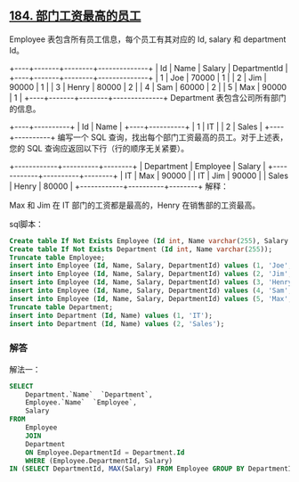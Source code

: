 ## [184. 部门工资最高的员工](https://leetcode-cn.com/problems/department-highest-salary/)

Employee 表包含所有员工信息，每个员工有其对应的 Id, salary 和 department Id。

+----+-------+--------+--------------+
| Id | Name  | Salary | DepartmentId |
+----+-------+--------+--------------+
| 1  | Joe   | 70000  | 1            |
| 2  | Jim   | 90000  | 1            |
| 3  | Henry | 80000  | 2            |
| 4  | Sam   | 60000  | 2            |
| 5  | Max   | 90000  | 1            |
+----+-------+--------+--------------+
Department 表包含公司所有部门的信息。

+----+----------+
| Id | Name     |
+----+----------+
| 1  | IT       |
| 2  | Sales    |
+----+----------+
编写一个 SQL 查询，找出每个部门工资最高的员工。对于上述表，您的 SQL 查询应返回以下行（行的顺序无关紧要）。

+------------+----------+--------+
| Department | Employee | Salary |
+------------+----------+--------+
| IT         | Max      | 90000  |
| IT         | Jim      | 90000  |
| Sales      | Henry    | 80000  |
+------------+----------+--------+
解释：

Max 和 Jim 在 IT 部门的工资都是最高的，Henry 在销售部的工资最高。

sql脚本：

```sql
Create table If Not Exists Employee (Id int, Name varchar(255), Salary int, DepartmentId int);
Create table If Not Exists Department (Id int, Name varchar(255));
Truncate table Employee;
insert into Employee (Id, Name, Salary, DepartmentId) values (1, 'Joe', 70000, 1);
insert into Employee (Id, Name, Salary, DepartmentId) values (2, 'Jim', 90000, 1);
insert into Employee (Id, Name, Salary, DepartmentId) values (3, 'Henry', 80000, 2);
insert into Employee (Id, Name, Salary, DepartmentId) values (4, 'Sam', 60000, 2);
insert into Employee (Id, Name, Salary, DepartmentId) values (5, 'Max', 90000, 1);
Truncate table Department;
insert into Department (Id, Name) values (1, 'IT');
insert into Department (Id, Name) values (2, 'Sales');
```

### 解答

解法一：

```sql
SELECT 
	Department.`Name`  `Department`, 
	Employee.`Name`  `Employee`, 
	Salary 
FROM 
	Employee 
	JOIN 
	Department 
	ON Employee.DepartmentId = Department.Id 
	WHERE (Employee.DepartmentId, Salary)
IN (SELECT DepartmentId, MAX(Salary) FROM Employee GROUP BY DepartmentId);
```